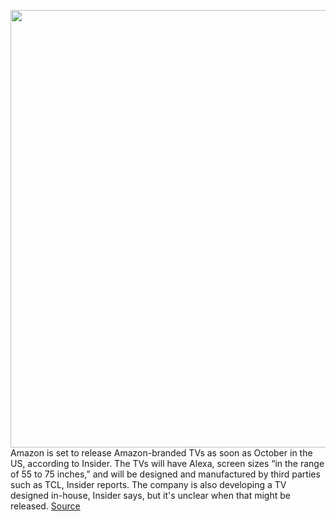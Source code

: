 <img src='https://cdn.vox-cdn.com/thumbor/Ie-0MBJ2LkgAnruXB2oRO2hPqUM=/0x0:2040x1360/1200x800/filters:focal(857x517:1183x843)/cdn.vox-cdn.com/uploads/chorus_image/image/69811532/acastro_190920_1777_amazon_0002.0.0.jpg' width='700px' /><br/>
Amazon is set to release Amazon-branded TVs as soon as October in the US, according to Insider. The TVs will have Alexa, screen sizes “in the range of 55 to 75 inches,” and will be designed and manufactured by third parties such as TCL, Insider reports. The company is also developing a TV designed in-house, Insider says, but it's unclear when that might be released.
<a href='https://www.theverge.com/2021/9/2/22655016/amazon-branded-tv-television-tcl'> Source <a/>